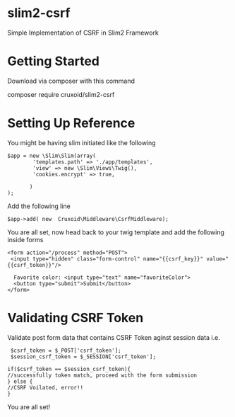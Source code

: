 # slim2-csrf
Simple Implementation of CSRF in Slim2 Framework


Getting Started
===================================

Download via composer with this command

  composer require cruxoid/slim2-csrf
  
Setting Up Reference
====================================

You might be having slim initiated like the following

```
$app = new \Slim\Slim(array(
        'templates.path' => './app/templates',
        'view' => new \Slim\Views\Twig(),
        'cookies.encrypt' => true,
               
       )    
);

```
Add the following line

```
$app->add( new  Cruxoid\Middleware\CsrfMiddleware);
```

You are all set, now head back to your twig template and add the following inside forms

```
<form action="/process" method="POST">
 <input type="hidden" class="form-control" name="{{csrf_key}}" value="{{csrf_token}}"/>
  
  Favorite color: <input type="text" name="favoriteColor">
  <button type="submit">Submit</button>
</form>

```
Validating CSRF Token
====================================

Validate post form data that contains CSRF Token aginst session data i.e.

```
 $csrf_token = $_POST['csrf_token'];
 $session_csrf_token = $_SESSION['csrf_token'];

if($csrf_token == $session_csrf_token){
//successfully token match, proceed with the form submission
} else {
//CSRF Voilated, error!!
}
```

You are all set!
